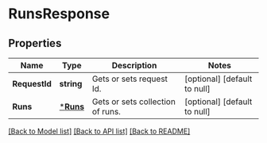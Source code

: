 # RunsResponse

## Properties
Name | Type | Description | Notes
------------ | ------------- | ------------- | -------------
**RequestId** | **string** | Gets or sets request Id. | [optional] [default to null]
**Runs** | [***Runs**](Runs.md) | Gets or sets collection of runs. | [optional] [default to null]

[[Back to Model list]](../README.md#documentation-for-models) [[Back to API list]](../README.md#documentation-for-api-endpoints) [[Back to README]](../README.md)


